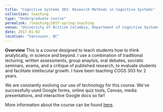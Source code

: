```yaml
---
title: "Cognitive Systems 303: Research Methods in Cognitive Systems"
collection: teaching
type: "Undergraduate course"
permalink: /teaching/2017-spring-teaching
venue: "University of British Columbia, Department of Cognitive Systems"
date: 2017-01-02
location: "Vancouver, BC"
---
```


**Overview**
This is a course designed to teach students how to think analytically, in science and beyond. I use a combination of traditional lecturing, written assessments, group anaylsis, oral debates, socratic seminars, exams, and a critique of published research, to evaluate students and facilitate intellecutal growth. I have been teaching COGS 303 for 2 years.

We are constantly evolving our use of technology for this course. We've successfully used Google forms, online quiz tools, Canvas, media presentations, and interactive Google docs so far!

More information about the course can be found [here](https://cogsys.ubc.ca/course-pages/cogs-303/).
